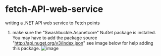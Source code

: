 # fetch-API-web-service
writing a .NET API web service to Fetch points


1. make sure the "Swashbuckle.Aspnetcore" NuGet package is installed. You may have to add the package source "http://api.nuget.org/v3/index.json" see image below for help adding this package. 
![image](https://user-images.githubusercontent.com/15200128/177609563-07215a77-c8da-447b-81b8-dca0e6df09b0.png)
